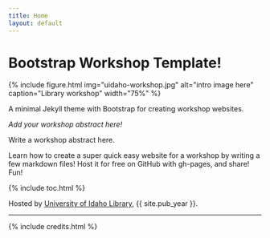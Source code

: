 ```yaml
---
title: Home
layout: default
---
```


# Bootstrap Workshop Template!

{% include figure.html img="uidaho-workshop.jpg" alt="intro image here" caption="Library workshop" width="75%" %}

A minimal Jekyll theme with Bootstrap for creating workshop websites.

*Add your workshop abstract here!*

Write a workshop abstract here.

Learn how to create a super quick easy website for a workshop by writing a few markdown files! 
Host it for free on GitHub with gh-pages, and share!
Fun!

{% include toc.html %}

Hosted by [University of Idaho Library](http://www.lib.uidaho.edu/), {{ site.pub_year }}.

------

{% include credits.html %}
